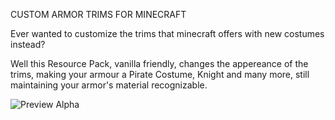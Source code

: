 CUSTOM ARMOR TRIMS FOR MINECRAFT

Ever wanted to customize the trims that minecraft offers with new costumes instead?

Well this Resource Pack, vanilla friendly, changes the appereance of the trims, 
making your armour a Pirate Costume, Knight and many more, still maintaining your armor's material recognizable.

![Preview Alpha](https://github.com/JuztDave6766/my-custom-trim-armors/assets/156694492/883d9ef7-9dae-4004-9816-7fc744dd364d)
